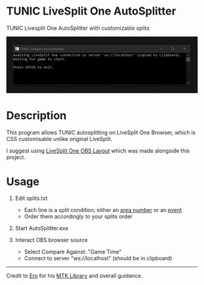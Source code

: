 # TUNIC LiveSplit One AutoSplitter

TUNIC Livesplit One AutoSplitter with customizable splits

![Preview](/preview.gif)

# Description

This program allows TUNIC autosplitting on LiveSplit One Browser, which is CSS customisable unlike original LiveSplit.

I suggest using [LiveSplit One OBS Layout](https://github.com/jeanwll/LiveSplitOne-OBS-Layout) which was made alongside this project.

# Usage

1. Edit splits.txt
    - Each line is a split condition, either an [area number](https://github.com/jeanwll/TUNIC-LiveSplitOne-AutoSplitter/blob/main/Areas.md) or an [event](https://github.com/jeanwll/TUNIC-LiveSplitOne-AutoSplitter/blob/main/Events.md)
    - Order them accordingly to your splits order

2. Start AutoSplitter.exe

3. Interact OBS browser source
    - Select Compare Against: "Game Time"
    - Connect to server "ws://localhost" (should be in clipboard)

___
Credit to [Ero](https://github.com/just-ero) for his [MTK Library](https://github.com/just-ero/MemoryToolKit) and overall guidance.
